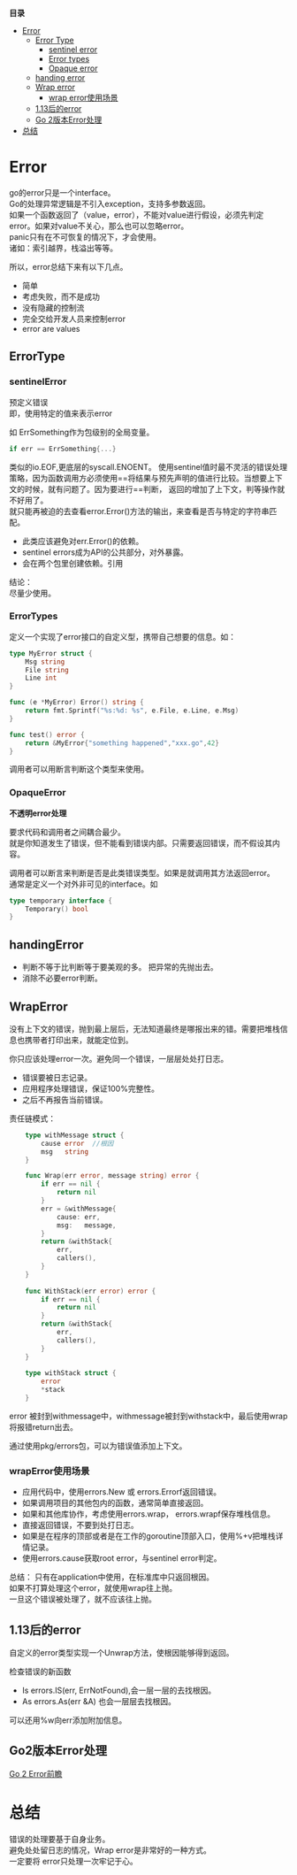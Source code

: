 **目录**
            
- [Error](#Error)         
    - [Error Type](##ErrorType)
        - [sentinel error](###sentinelError)
        - [Error types](###ErrorTypes)
        - [Opaque error](###OpaqueError)
    - [handing error](##handingError)
    - [Wrap error](##WrapError)
        - [wrap error使用场景](###wrapError使用场景)
    - [1.13后的error](##1.13后的error)
    - [Go 2版本Error处理](##Go2版本Error处理)
- [总结](#总结)


# Error
go的error只是一个interface。               
Go的处理异常逻辑是不引入exception，支持多参数返回。                         
如果一个函数返回了（value，error），不能对value进行假设，必须先判定error。如果对value不关心，那么也可以忽略error。            
panic只有在不可恢复的情况下，才会使用。              
诸如：索引越界，栈溢出等等。              

所以，error总结下来有以下几点。                  
- 简单
- 考虑失败，而不是成功            
- 没有隐藏的控制流
- 完全交给开发人员来控制error
- error are values

## ErrorType
### sentinelError 
预定义错误                                   
即，使用特定的值来表示error     

如 ErrSomething作为包级别的全局变量。            
```go
if err == ErrSomething{...}
```
类似的io.EOF,更底层的syscall.ENOENT。
使用sentinel值时最不灵活的错误处理策略，因为函数调用方必须使用==将结果与预先声明的值进行比较。当想要上下文的时候，就有问题了。因为要进行==判断，
返回的增加了上下文，判等操作就不好用了。                
就只能再被迫的去查看error.Error()方法的输出，来查看是否与特定的字符串匹配。                    

- 此类应该避免对err.Error()的依赖。                
- sentinel errors成为API的公共部分，对外暴露。
- 会在两个包里创建依赖。引用

结论：             
尽量少使用。              

### ErrorTypes
定义一个实现了error接口的自定义型，携带自己想要的信息。如：                    
```go
type MyError struct {
	Msg string
	File string
	Line int
}

func (e *MyError) Error() string {
	return fmt.Sprintf("%s:%d: %s", e.File, e.Line, e.Msg)
}

func test() error {
	return &MyError{"something happened","xxx.go",42}
}
```
调用者可以用断言判断这个类型来使用。


### OpaqueError

**不透明error处理**
              
要求代码和调用者之间耦合最少。                 
就是你知道发生了错误，但不能看到错误内部。只需要返回错误，而不假设其内容。                   

调用者可以断言来判断是否是此类错误类型。如果是就调用其方法返回error。               
通常是定义一个对外非可见的interface。如                    
```go
type temporary interface {
	Temporary() bool
}
```

## handingError
- 判断不等于比判断等于要美观的多。 把异常的先抛出去。                         
- 消除不必要error判断。


## WrapError
没有上下文的错误，抛到最上层后，无法知道最终是哪报出来的错。需要把堆栈信息也携带者打印出来，就能定位到。                

你只应该处理error一次。避免同一个错误，一层层处处打日志。

- 错误要被日志记录。
- 应用程序处理错误，保证100%完整性。
- 之后不再报告当前错误。               


责任链模式：       
```go
    type withMessage struct {
    	cause error  //根因
    	msg   string
    }

    func Wrap(err error, message string) error {
    	if err == nil {
    		return nil
    	}
    	err = &withMessage{
    		cause: err,
    		msg:   message,
    	}
    	return &withStack{
    		err,
    		callers(),
    	}
    }
    
    func WithStack(err error) error {
    	if err == nil {
    		return nil
    	}
    	return &withStack{
    		err,
    		callers(),
    	}
    }
    
    type withStack struct {
    	error
    	*stack
    }
```
  
error 被封到withmessage中，withmessage被封到withstack中，最后使用wrap将报错return出去。

通过使用pkg/errors包，可以为错误值添加上下文。

### wrapError使用场景                
- 应用代码中，使用errors.New 或 errors.Errorf返回错误。                   
- 如果调用项目的其他包内的函数，通常简单直接返回。                 
- 如果和其他库协作，考虑使用errors.wrap， errors.wrapf保存堆栈信息。
- 直接返回错误，不要到处打日志。           
- 如果是在程序的顶部或者是在工作的goroutine顶部入口，使用%+v把堆栈详情记录。               
- 使用errors.cause获取root error，与sentinel error判定。                 

总结：
只有在application中使用，在标准库中只返回根因。                    
如果不打算处理这个error，就使用wrap往上抛。                                  
一旦这个错误被处理了，就不应该往上抛。                 

## 1.13后的error
自定义的error类型实现一个Unwrap方法，使根因能够得到返回。

检查错误的新函数                    
- Is
    errors.IS(err, ErrNotFound),会一层一层的去找根因。                 
- As
    errors.As(err &A) 也会一层层去找根因。                

可以还用%w向err添加附加信息。                   

## Go2版本Error处理
[Go 2 Error前瞻](https://go.googlesource.com/proposal/+/master/design/29934-error-values.md)


# 总结
错误的处理要基于自身业务。            
避免处处留日志的情况，Wrap error是非常好的一种方式。         
一定要将 error只处理一次牢记于心。            